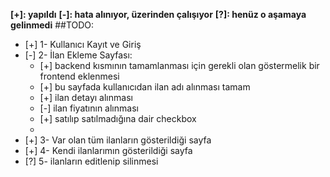 __[+]: yapıldı__
__[-]: hata alınıyor, üzerinden çalışıyor__ 
__[?]: henüz o aşamaya gelinmedi__
##TODO:
  - [+] 1- Kullanıcı Kayıt ve Giriş
  - [-] 2- İlan Ekleme Sayfası:
    - [+]  backend kısmının tamamlanması için gerekli olan göstermelik bir frontend eklenmesi
    - [+] bu sayfada kullanıcıdan ilan adı alınması tamam
    - [+] ilan detayı alınması 
    - [-] ilan fiyatının alınması
    - [+] satılıp satılmadığına dair checkbox
    - 
  - [+] 3- Var olan tüm ilanların gösterildiği sayfa
  - [+] 4- Kendi ilanlarımın gösterildiği sayfa
  - [?] 5- ilanların editlenip silinmesi
